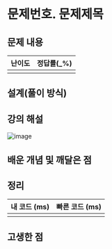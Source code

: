 # 문제번호. 문제제목

## 문제 내용


| 난이도 | 정답률(\_%) |
| :----: | :---------: |
|        |             |

## 설계(풀이 방식)

## 강의 해설
![image](https://user-images.githubusercontent.com/68037174/109648762-5b323b80-7b9e-11eb-85a2-e3bc0aabda20.png)


## 배운 개념 및 깨달은 점

## 정리

| 내 코드 (ms) | 빠른 코드 (ms) |
| :----------: | :------------: |
|              |                |

## 고생한 점